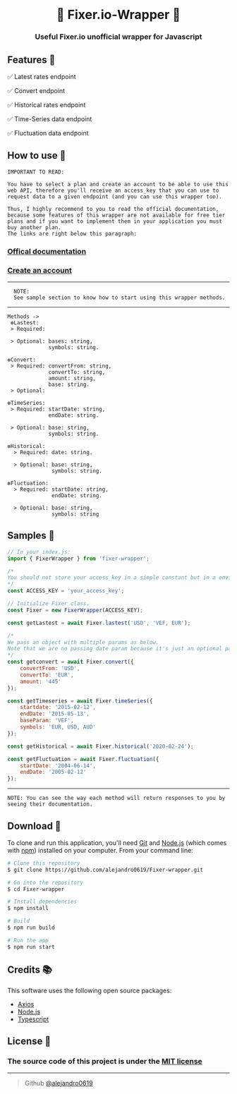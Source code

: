 <h1 align="center">
  <br>
  <a href="https://github.com/alejandro0619" alt="Fixer.io Wrapper" width="200"></a>
  <br>
  💸 Fixer.io-Wrapper 💸
  <br>
</h1>

<h3 align="center"> Useful Fixer.io unofficial wrapper for Javascript </h3>


## Features 🦾

  ✅ Latest rates endpoint

  ✅ Convert endpoint

  ✅ Historical rates endpoint

  ✅ Time-Series data endpoint

  ✅ Fluctuation data endpoint


## How to use 📖
    IMPORTANT TO READ:

    You have to select a plan and create an account to be able to use this web API, therefore you'll receive an access_key that you can use to request data to a given endpoint (and you can use this wrapper too).

    Thus, I highly recommend to you to read the official documentation, because some features of this wrapper are not available for free tier plans and if you want to implement them in your application you must buy another plan.
    The links are right below this paragraph:

  ### [Offical documentation](https://fixer.io/documentation)
  ### [Create an account](https://fixer.io/product)
  ----
      NOTE:
      See sample section to know how to start using this wrapper methods.
  ----

    Methods ->
     ❇️Lastest: 
     > Required: 

     > Optional: bases: string,
                 symbols: string.

    ❇️Convert:
     > Required: convertFrom: string,
                 convertTo: string,
                 amount: string,
                 base: string.
     > Optional: 

    ❇️TimeSeries:
     > Required: startDate: string,
                 endDate: string.

     > Optional: base: string,
                 symbols: string.

    ❇️Historical: 
      > Required: date: string.

      > Optional: base: string,
                  symbols: string.

    ❇️Fluctuation:
      > Required: startDate: string,
                  endDate: string.

      > Optional: base: string,
                  symbols: string

        
## Samples 📕
```javascript
// In your index.js:
import { FixerWrapper } from 'fixer-wrapper';

/*
You should not store your access_key in a simple constant but in a enviroment variable to make it more secure.
*/
const ACCESS_KEY = 'your_access_key';

// Initialize Fixer class.
const Fixer = new FixerWrapper(ACCESS_KEY);

const getLastest = await Fixer.lastest('USD', 'VEF, EUR');

/* 
We pass an object with multiple params as below.
Note that we are no passing date param because it's just an optional param. 
*/
const getconvert = await Fixer.convert({
    convertFrom: 'USD',
    convertTo: 'EUR',
    amount: '445'
});

const getTimeseries = await Fixer.timeSeries({
    startdate: '2015-02-12',
    endDate: '2015-05-13',
    baseParam: 'VEF',
    symbols: 'EUR, USD, AUD'
});

const getHistorical = await Fixer.historical('2020-02-24');

const getFluctuation = await Fixer.fluctuation({
    startDate: '2004-06-14',
    endDate: '2005-02-12'
});

```
----
    NOTE: You can see the way each method will return responses to you by seeing their documentation.
## Download 💾


To clone and run this application, you'll need [Git](https://git-scm.com) and [Node.js](https://nodejs.org/en/download/) (which comes with [npm](http://npmjs.com)) installed on your computer. From your command line:

```bash
# Clone this repository
$ git clone https://github.com/alejandro0619/Fixer-wrapper.git

# Go into the repository
$ cd Fixer-wrapper

# Install dependencies
$ npm install

# Build
$ npm run build

# Run the app
$ npm run start

```


## Credits 📚

This software uses the following open source packages:

- [Axios](https://axios-http.com/)
- [Node.js](https://nodejs.org/)
- [Typescript](https://www.typescriptlang.org/)


## License 🔐
### The source code of this project is under the [MIT license](https://github.com/alejandro0619/Fixer-wrapper/blob/main/LICENSE) 

---
> Github [@alejandro0619](https://github.com/alejandro0619) &nbsp;&nbsp;